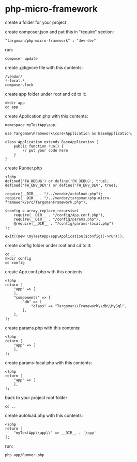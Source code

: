 # php-micro-framework

create a folder for your project

create composer.json and put this in "require" section:
```
"targoman/php-micro-framework" : "dev-dev"
```

run:
```
composer update
```

create .gitignore file with this contents:
```
/vendor/
*-local.*
composer.lock
```

create app folder under root and cd to it:
```
mkdir app
cd app
```

create Application.php with this contents:
```
namespace myTestApp\app;

use Targoman\Framework\core\Application as BaseApplication;

class Application extends BaseApplication {
    public function run() {
        // put your code here
    }
}
```

create Runner.php
```
<?php
defined('FW_DEBUG') or define('FW_DEBUG', true);
defined('FW_ENV_DEV') or define('FW_ENV_DEV', true);

require(__DIR__ . "/../vendor/autoload.php");
require(__DIR__ . "/../vendor/targoman/php-micro-framework/src/TargomanFramework.php");

$config = array_replace_recursive(
    require(__DIR__ . "/config/App.conf.php"),
    require(__DIR__ . "/config/params.php"),
    @require(__DIR__ . "/config/params-local.php")
);

exit((new \myTestApp\app\Application($config))->run());
```

create config folder under root and cd to it:
```
cd ..
mkdir config
cd config
```

create App.conf.php with this contents:
```
<?php
return [
    "app" => [
    ],
    "components" => [
        "db" => [
            "class" => "Targoman\\Framework\\db\\MySql",
        ],
    ],
];
```

create params.php with this contents:
```
<?php
return [
    "app" => [
    ],
];
```

create params-local.php with this contents:
```
<?php
return [
    "app" => [
    ],
];
```

back to your project root folder
```
cd ..
```

create autoload.php with this contents:
```
<?php
return [
    "myTestApp\\app\\" => __DIR__ . '/app'
];
```

run:
```
php app/Runner.php
```
